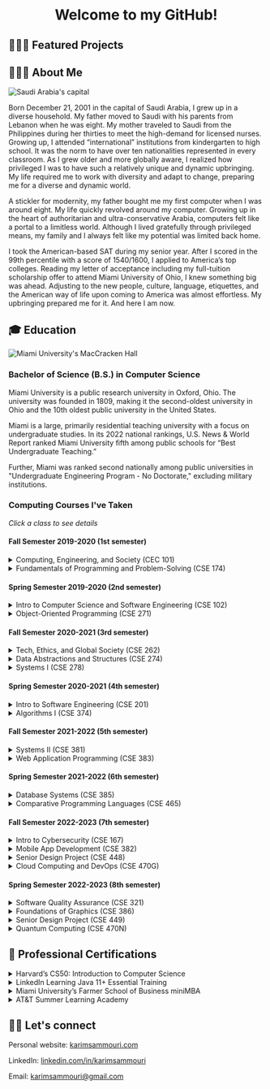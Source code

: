 <h1 align="center">Welcome to my GitHub!</h1>

<h2>👨🏻‍💻 Featured Projects</h2>

<h2>🙋🏻‍♂️ About Me</h2>
<img src="https://i.insider.com/5d3ac96e8d664203f053b222?width=700" alt="Saudi Arabia's capital">
<p>
Born December 21, 2001 in the capital of Saudi Arabia, I grew up in a diverse household. My father moved to Saudi with his parents from Lebanon when he was eight. My mother traveled to Saudi from the Philippines during her thirties to meet the high-demand for licensed nurses. Growing up, I attended “international” institutions from kindergarten to high school. It was the norm to have over ten nationalities represented in every classroom. As I grew older and more globally aware, I realized how privileged I was to have such a relatively unique and dynamic upbringing. My life required me to work with diversity and adapt to change, preparing me for a diverse and dynamic world.

A stickler for modernity, my father bought me my first computer when I was around eight. My life quickly revolved around my computer. Growing up in the heart of authoritarian and ultra-conservative Arabia, computers felt like a portal to a limitless world. Although I lived gratefully through privileged means, my family and I always felt like my potential was limited back home.

I took the American-based SAT during my senior year. After I scored in the 99th percentile with a score of 1540/1600, I applied to America’s top colleges. Reading my letter of acceptance including my full-tuition scholarship offer to attend Miami University of Ohio, I knew something big was ahead. Adjusting to the new people, culture, language, etiquettes, and the American way of life upon coming to America was almost effortless. My upbringing prepared me for it. And here I am now.
</p>

<h2>🎓 Education</h2>
<img src="http://miamioh.edu/_files/images/about-miami/banner-images/sundial-maccracken.jpg" alt="Miami University's MacCracken Hall">
<h3>Bachelor of Science (B.S.) in Computer Science</h3>
<p>
Miami University is a public research university in Oxford, Ohio. The university was founded in 1809, making it the second-oldest university in Ohio and the 10th oldest public university in the 
United States. 

Miami is a large, primarily residential teaching university with a focus on undergraduate studies. In its 2022 national rankings, U.S. News & World Report ranked Miami University fifth among public schools for “Best Undergraduate Teaching.”

Further, Miami was ranked second nationally among public universities in "Undergraduate Engineering Program - No Doctorate," excluding military institutions.
</p>
<h3>Computing Courses I've Taken</h3>
<p><i>Click a class to see details</i></p>
<h4>Fall Semester 2019-2020 (1st semester)</h4>
<details>
  <summary>Computing, Engineering, and Society (CEC 101)</summary>
  
  - Got introduced to the professional and societal context of engineering including contemporary issues and breakthrough technologies.
  - Explored issues related to professional ethics in engineering.
  - Learned the essential skills necessary for success in teamwork and communication.
</details>
<details>
  <summary>Fundamentals of Programming and Problem-Solving (CSE 174)</summary>
  
  - Learned fundamental programming concepts such as language syntax and semantics, variable scope, data representation, formatting conventions, and Integrated Development Environments (IDEs).
  - Learned the fundamentals of Java and the process from source code to executable code, including the roles of the Java Compiler and the Java Virtual Machine (JVM).
  - Learned to identify and eliminate errors in programs, including the ability to differentiate between compiler and runtime errors, interpret complier errors, use a debugger, write test code, and analyze source code.
  - Learned to implement clean and robust programs that solve a stated problem, including using appropriate Java primitive data types, operators, methods, conditionals, loops, input, output, collections, and third-party classes.
  - Learned to solve programming problems using a procedural approach through functional decomposition.
  - Learned to describe, trace, and implement basic algorithms such as linear search, non-recursive binary search, non-recursive sorting algorithms such as bubble sort, selection sort, and insertion sort, and common array algorithms such as counting, adding, and computing the min/max.
  - Learned to compare algorithms with respect to their efficiency and readability.
  - Learned to use Java’s API documentation.
</details>
<h4>Spring Semester 2019-2020 (2nd semester)</h4>
<details>
  <summary>Intro to Computer Science and Software Engineering (CSE 102)</summary>
  
  - Learned to use computer science and software engineering tools such as Git, SSH, and CLI.
  - Learned fundamental computer science concepts such as binary, hexadecimal, logic gates, computer architecture, networks, operating systems, programming, and algorithms.
  - Learned web programming fundamentals such as HTML, CSS, JavaScript, DOM, and jQuery.
  - Explored ethical issues within computer science in the fields of privacy, security, accessibility, and copyright.
  - Learned about the various computing disciplines such as software engineering, computer engineering, electrical engineering, informational technology, management information systems, and interactive media studies and how they interrelate.
  - Learned to communicate through the use of web sites and oral presentations.
</details>
<details>
  <summary>Object-Oriented Programming (CSE 271)</summary>
  
  - Learned to design and implement computer programs using object-oriented programming techniques such as objects, classes, methods, abstraction, encapsulation, inheritance, and polymorphism.
  - Learned to write UML class diagrams and break a programming problem down into an appropriate set of classes and methods based on a problem statement.
  - Learned to write robust programs with input validation and an emphasis on exhaustive testing through concepts learned in CSE 174 such as using a debugger and generating basic test cases.
  - Learned to write code that throws and catches appropriate exception classes, including both checked and unchecked exceptions.
  - Learned to use JUnit and write class tests.
  - Learned to use Javadoc to document a class.
  - Learned to use recursion as a problem solving technique and implement classical recursive algorithms such as calculating a factorial.
  - Learned to describe, implement, and compare non-recursive and recursive sorting algorithms such as bubble sort, insertion sort, selection sort, merge sort, and quick sort.
  - Learned to design and develop event-driven applications with a graphical user interface.
</details>
<h4>Fall Semester 2020-2021 (3rd semester)</h4>
<details>
  <summary>Tech, Ethics, and Global Society (CSE 262)</summary>
  
  - Learned to formulate and defend a position on an ethical question related to technology, including applying ethical theories such as Kantianism, Utilitarianism, and Social Contract Theory.
  - Explored the ethical challenges currently posed  by technology, such as digital rights management, community standards, databases of personal data, fair use, freedom of expression, monitoring, technological determinism, unsafe software, and globalization.
  - Learned to engage with peers and come to a consensus on ethical issues.
  - Took positions on the social responsibilities of software developers and used oral and written methods to communicate my position.
</details>
<details>
  <summary>Data Abstractions and Structures (CSE 274)</summary>
</details>
<details>
  <summary>Systems I (CSE 278)</summary>
</details>
<h4>Spring Semester 2020-2021 (4th semester)</h4>
<details>
  <summary>Intro to Software Engineering (CSE 201)</summary>
</details>
<details>
  <summary>Algorithms I (CSE 374)</summary>
</details>
<h4>Fall Semester 2021-2022 (5th semester)</h4>
<details>
  <summary>Systems II (CSE 381)</summary>
</details>
<details>
  <summary>Web Application Programming (CSE 383)</summary>
</details>
<h4>Spring Semester 2021-2022 (6th semester)</h4>
<details>
  <summary>Database Systems (CSE 385)</summary>
</details>
<details>
  <summary>Comparative Programming Languages (CSE 465)</summary>
</details>
<h4>Fall Semester 2022-2023 (7th semester)</h4>
<details>
  <summary>Intro to Cybersecurity (CSE 167)</summary>
</details>
<details>
  <summary>Mobile App Development (CSE 382)</summary>
</details>
<details>
  <summary>Senior Design Project (CSE 448)</summary>
</details>
<details>
  <summary>Cloud Computing and DevOps (CSE 470G)</summary>
</details>
<h4>Spring Semester 2022-2023 (8th semester)</h4>
<details>
  <summary>Software Quality Assurance (CSE 321)</summary>
</details>
<details>
  <summary>Foundations of Graphics (CSE 386)</summary>
</details>
<details>
  <summary>Senior Design Project (CSE 449)</summary>
</details>
<details>
  <summary>Quantum Computing (CSE 470N)</summary>
</details>

<h2>🪪 Professional Certifications</h2>
<details>
  <summary>Harvard’s CS50: Introduction to Computer Science</summary>
</details>
<details>
  <summary>LinkedIn Learning Java 11+ Essential Training </summary>
</details>
<details>
  <summary>Miami University’s Farmer School of Business miniMBA</summary>
</details>
<details>
  <summary>AT&T Summer Learning Academy</summary>
</details>

<h2>🤝🏼 Let's connect</h2>
<p>
Personal website: <a href="https://karimsammouri.com/">karimsammouri.com</a>

LinkedIn: <a href="https://www.linkedin.com/in/karimsammouri/">linkedin.com/in/karimsammouri</a>

Email: <a href="karimsammouri@gmail.com">karimsammouri@gmail.com</a>
</p>
